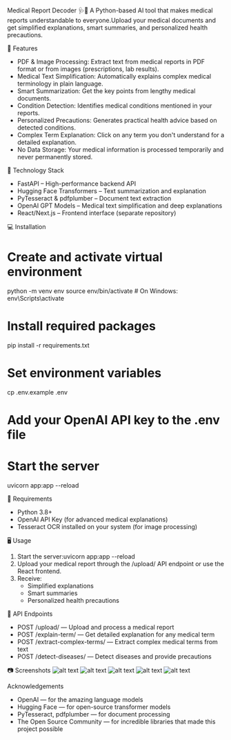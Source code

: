 Medical Report Decoder 🩺📄
A Python-based AI tool that makes medical reports understandable to everyone.Upload your medical documents and get simplified explanations, smart summaries, and personalized health precautions.

🌟 Features
* PDF & Image Processing: Extract text from medical reports in PDF format or from images (prescriptions, lab results).
* Medical Text Simplification: Automatically explains complex medical terminology in plain language.
* Smart Summarization: Get the key points from lengthy medical documents.
* Condition Detection: Identifies medical conditions mentioned in your reports.
* Personalized Precautions: Generates practical health advice based on detected conditions.
* Complex Term Explanation: Click on any term you don't understand for a detailed explanation.
* No Data Storage: Your medical information is processed temporarily and never permanently stored.

🚀 Technology Stack
* FastAPI – High-performance backend API
* Hugging Face Transformers – Text summarization and explanation
* PyTesseract & pdfplumber – Document text extraction
* OpenAI GPT Models – Medical text simplification and deep explanations
* React/Next.js – Frontend interface (separate repository)

💻 Installation

# Create and activate virtual environment
python -m venv env
source env/bin/activate        # On Windows: env\Scripts\activate

# Install required packages
pip install -r requirements.txt

# Set environment variables
cp .env.example .env
# Add your OpenAI API key to the .env file

# Start the server
uvicorn app:app --reload

🔧 Requirements
* Python 3.8+
* OpenAI API Key (for advanced medical explanations)
* Tesseract OCR installed on your system (for image processing)

🖥️ Usage
1. Start the server:uvicorn app:app --reload
2. Upload your medical report through the /upload/ API endpoint or use the React frontend.
3. Receive:
    * Simplified explanations
    * Smart summaries
    * Personalized health precautions

📡 API Endpoints
* POST /upload/ — Upload and process a medical report
* POST /explain-term/ — Get detailed explanation for any medical term
* POST /extract-complex-terms/ — Extract complex medical terms from text
* POST /detect-diseases/ — Detect diseases and provide precautions

📷 Screenshots
![alt text](<Screenshot 2025-04-27 at 6.21.27 PM.png>)
![alt text](<Screenshot 2025-04-27 at 6.21.51 PM.png>) ![alt text](<Screenshot 2025-04-27 at 6.22.07 PM.png>) ![alt text](<Screenshot 2025-04-27 at 6.22.15 PM.png>) ![alt text](<Screenshot 2025-04-27 at 6.22.36 PM.png>)

Acknowledgements
* OpenAI — for the amazing language models
* Hugging Face — for open-source transformer models
* PyTesseract, pdfplumber — for document processing
* The Open Source Community — for incredible libraries that made this project possible
